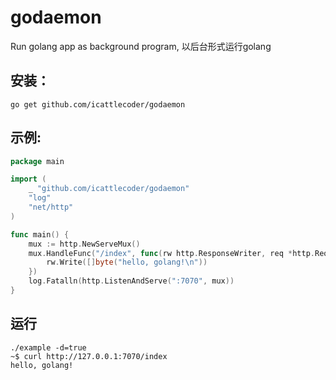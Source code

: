 godaemon
========

Run golang app as background program, 以后台形式运行golang

## 安装：

```
go get github.com/icattlecoder/godaemon
```

## 示例:

```go
package main

import (
	_ "github.com/icattlecoder/godaemon"
	"log"
	"net/http"
)

func main() {
	mux := http.NewServeMux()
	mux.HandleFunc("/index", func(rw http.ResponseWriter, req *http.Request) {
		rw.Write([]byte("hello, golang!\n"))
	})
	log.Fatalln(http.ListenAndServe(":7070", mux))
}
```

## 运行

```
./example -d=true
~$ curl http://127.0.0.1:7070/index
hello, golang!
```